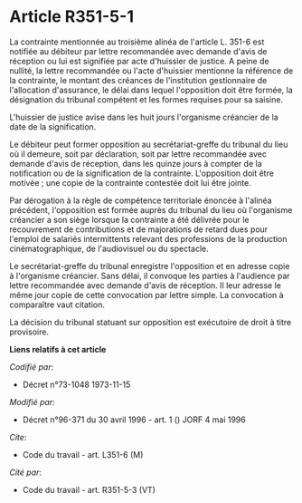 # Article R351-5-1

La contrainte mentionnée au troisième alinéa de l'article L. 351-6 est notifiée au débiteur par lettre recommandée avec
demande d'avis de réception ou lui est signifiée par acte d'huissier de justice. A peine de nullité, la lettre recommandée ou
l'acte d'huissier mentionne la référence de la contrainte, le montant des créances de l'institution gestionnaire de
l'allocation d'assurance, le délai dans lequel l'opposition doit être formée, la désignation du tribunal compétent et les
formes requises pour sa saisine.

L'huissier de justice avise dans les huit jours l'organisme créancier de la date de la signification.

Le débiteur peut former opposition au secrétariat-greffe du tribunal du lieu où il demeure, soit par déclaration, soit par
lettre recommandée avec demande d'avis de réception, dans les quinze jours à compter de la notification ou de la
signification de la contrainte. L'opposition doit être motivée ; une copie de la contrainte contestée doit lui être jointe.

Par dérogation à la règle de compétence territoriale énoncée à l'alinéa précédent, l'opposition est formée auprès du tribunal
du lieu où l'organisme créancier a son siège lorsque la contrainte a été délivrée pour le recouvrement de contributions et de
majorations de retard dues pour l'emploi de salariés intermittents relevant des professions de la production
cinématographique, de l'audiovisuel ou du spectacle.

Le secrétariat-greffe du tribunal enregistre l'opposition et en adresse copie à l'organisme créancier. Sans délai, il
convoque les parties à l'audience par lettre recommandée avec demande d'avis de réception. Il leur adresse le même jour copie
de cette convocation par lettre simple. La convocation à comparaître vaut citation.

La décision du tribunal statuant sur opposition est exécutoire de droit à titre provisoire.

**Liens relatifs à cet article**

_Codifié par_:

  - Décret n°73-1048 1973-11-15

_Modifié par_:

  - Décret n°96-371 du 30 avril 1996 - art. 1 () JORF 4 mai 1996

_Cite_:

  - Code du travail - art. L351-6 (M)

_Cité par_:

  - Code du travail - art. R351-5-3 (VT)
